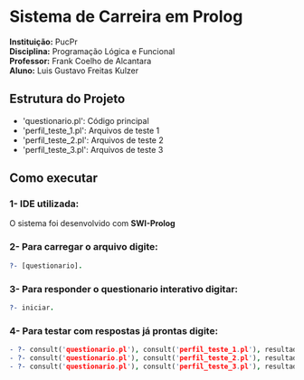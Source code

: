 # Sistema de Carreira em Prolog

**Instituição:** PucPr  
**Disciplina:** Programação Lógica e Funcional  
**Professor:** Frank Coelho de Alcantara  
**Aluno:** Luis Gustavo Freitas Kulzer  

## Estrutura do Projeto

- 'questionario.pl': Código principal  
- 'perfil_teste_1.pl': Arquivos de teste 1   
- 'perfil_teste_2.pl': Arquivos de teste 2  
- 'perfil_teste_3.pl': Arquivos de teste 3  

## Como executar

### 1- IDE utilizada:
O sistema foi desenvolvido com **SWI-Prolog**
### 2- Para carregar o arquivo digite:
```prolog
?- [questionario].
```
### 3- Para responder o questionario interativo digitar:
```prolog
?- iniciar.
```  
### 4- Para testar com respostas já prontas digite:  
```prolog
- ?- consult('questionario.pl'), consult('perfil_teste_1.pl'), resultado.  
- ?- consult('questionario.pl'), consult('perfil_teste_2.pl'), resultado.  
- ?- consult('questionario.pl'), consult('perfil_teste_3.pl'), resultado.
```
